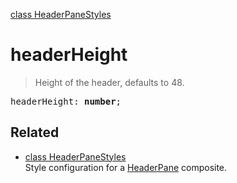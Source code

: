 [class HeaderPaneStyles](HeaderPaneStyles.md)

# headerHeight

> Height of the header, defaults to 48.

<pre class="docgen_signature">headerHeight: <b>number</b>;</pre>

## Related

- [<!--{ref:class}-->class HeaderPaneStyles](HeaderPaneStyles.md) \
    Style configuration for a [HeaderPane](HeaderPane.md) composite.
